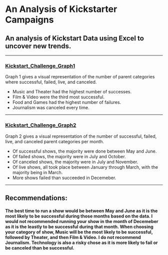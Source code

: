 # An Analysis of Kickstarter Campaigns
## An analysis of Kickstart Data using Excel to uncover new trends. 
---
### [Kickstart_Challenge_Graph1](/resources/Kickstart_Challenge_Graph1.png)
Graph 1 gives a visual representation of the number of parent categories where successful, failed, live, and canceled. 
* Music and Theater had the highest number of successes.
* Film & Video were the third most successful. 
* Food and Games had the highest number of failures. 
* Journalism was canceled every time. 
---
### [Kickstart_Challenge_Graph2](/resources/Kickstart_Challenge_Graph2.png)
Graph 2 gives a visual representation of the number of successful, failed, live, and canceled parent categories per month. 
* Of successful shows, the majority were done between May and June. 
* Of failed shows, the majority were in July and October. 
* Of canceled shows, the majority were in July and November. 
* Of live shows, all took place between January through March, with the majority being in March. 
* More shows failed than succeeded in Decemeber. 
---
## Recommendations:
#### The best time to run a show would be between May and June as it is the most likely to be successful during those months based on the data. I would not recommended running your show in the month of Decemeber as it is the leastly to be successful during that month. When choosing your category of show, Music will be the most likely to be successful, followed by Theater, and then Film & Video. I do not recommend Journalism. Technology is also a risky chose as it is more likely to fail or be canceled than be successful. 
